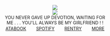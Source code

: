 <div align="center">
  
  ![](https://files.catbox.moe/lhvlyu.gif)
</br> ![](https://komarev.com/ghpvc/?username=DETERMlNATION&color=7a7a7a&style=flat-square&label=visitors)
</br> YOU NEVER GAVE UP DEVOTION, WAITING FOR
</br> ME . . . YOU'LL ALWAYS BE MY GIRLFRIEND ! !
</br> [ATABOOK](https://rochas313.atabook.org)　 　[SPOTIFY](https://open.spotify.com/playlist/0ik0R23WPpTOgTmwLDAI7c?si=ca8d1e44906c4753)　 　[RENTRY](https://rentry.co/lawoftalos)　 　[MORE](https://pronouns.cc/@determination)
